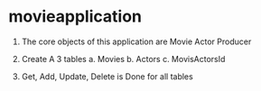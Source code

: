 # movieapplication
1. The core objects of this application are
   Movie
   Actor
   Producer
   
2. Create A 3 tables
  a. Movies
  b. Actors
  c. MovisActorsId
  
3. Get, Add, Update, Delete is Done for all tables
